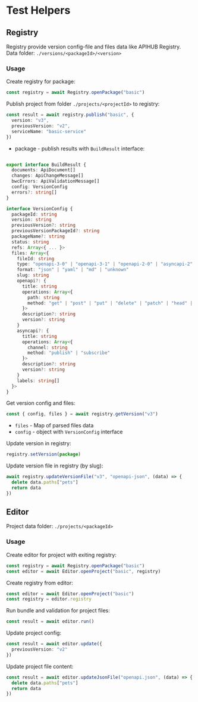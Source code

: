 # Test Helpers

## Registry

Registry provide version config-file and files data like APIHUB Registry.
Data folder: `./versions/<packageId>/<version>`

### Usage
Create registry for package:
```ts
const registry = await Registry.openPackage("basic")
```

Publish project from folder `./projects/<projectId>` to registry:
```ts
const result = await registry.publish("basic", {
  version: "v3",
  previousVersion: "v2",
  serviceName: "basic-service"
})
```
- package - publish results with `BuildResult` interface:
```ts

export interface BuildResult {
  documents: ApiDocument[]
  changes: ApiChangeMessage[]
  bwcErrors: ApiValidationMessage[]
  config: VersionConfig
  errors?: string[]
}

interface VersionConfig {
  packageId: string
  version: string
  previousVersion?: string
  previousVersionPackageId?: string
  packageName?: string
  status: string
  refs: Array<{ ... }>
  files: Array<{
    fileId: string
    type: "openapi-3-0" | "openapi-3-1" | "openapi-2-0" | "asyncapi-2" | "unknown"
    format: "json" | "yaml" | "md" | "unknown"
    slug: string
    openapi?: {
      title: string
      operations: Array<{ 
        path: string
        method: "get" | "post" | "put" | "delete" | "patch" | "head" | "options" | "connect" | "trace"
      }> 
      description?: string
      version?: string
    }
    asyncapi?: {
      title: string
      operations: Array<{ 
        channel: string
        method: "publish" | "subscribe"
      }>
      description?: string
      version?: string
    }
    labels: string[]
  }>
}

```

Get version config and files:
```ts
const { config, files } = await registry.getVersion("v3")
```
- `files` - Map of parsed files data
- `config` - object with `VersionConfig` interface

Update version in registry:
```ts
registry.setVersion(package)
```

Update version file in registry (by slug):
```ts
await registry.updateVersionFile("v3", "openapi-json", (data) => {
  delete data.paths["pets"]
  return data
})
```

## Editor

Project data folder: `./projects/<packageId>`

### Usage

Create editor for project with exiting registry:
```ts
const registry = await Registry.openPackage("basic")
const editor = await Editor.openProject("basic", registry)
```

Create registry from editor:
```ts
const editor = await Editor.openProject("basic")
const registry = editor.registry
```

Run bundle and validation for project files:
```ts
const result = await editor.run()
```

Update project config:
```ts
const result = await editor.update({
  previousVersion: "v2"
})
```

Update project file content:
```ts
const result = await editor.updateJsonFile("openapi.json", (data) => {
  delete data.paths["pets"]
  return data
})
```
